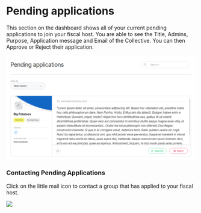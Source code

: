# Pending applications

This section on the dashboard shows all of your current pending applications to join your fiscal host. You are able to see the Title, Admins, Purpose, Application message and Email of the Collective. You can then Approve or Reject their application.&#x20;

![](<../../.gitbook/assets/image (44) (2).png>)

### Contacting Pending Applications

Click on the little mail icon to contact a group that has applied to your fiscal host.&#x20;

![](../../.gitbook/assets/fiscalhost\_fhdash\_contact\_2022-07-21.png)
